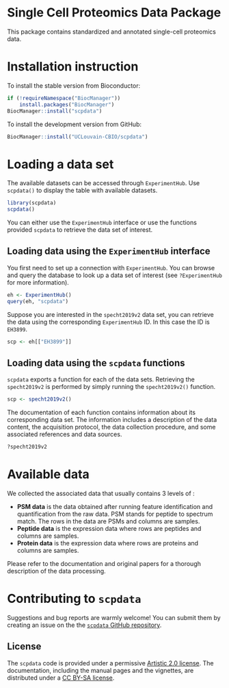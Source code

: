 
# Single Cell Proteomics Data Package

This package contains standardized and annotated single-cell proteomics data.

# Installation instruction 

To install the stable version from Bioconductor:

```r
if (!requireNamespace("BiocManager"))
	install.packages("BiocManager")
BiocManager::install("scpdata")
```

To install the development version from GitHub:

```r
BiocManager::install("UCLouvain-CBIO/scpdata")
```

# Loading a data set 

The available datasets can be accessed through `ExperimentHub`. Use 
`scpdata()` to display the table with available datasets.

```r
library(scpdata)
scpdata()
```

You can either use the `ExperimentHub` interface or use the functions
provided `scpdata` to retrieve the data set of interest. 

## Loading data using the `ExperimentHub` interface

You first need to set up a connection with `ExperimentHub`. You can 
browse and query the database to look up a data set of interest (see
`?ExperimentHub` for more information).

```r
eh <- ExperimentHub()
query(eh, "scpdata")
```

Suppose you are interested in the `specht2019v2` data set, you can 
retrieve the data using the corresponding `ExperimentHub` ID. In this
case the ID is `EH3899`.

```r
scp <- eh[["EH3899"]]
```

## Loading data using the `scpdata` functions

`scpdata` exports a function for each of the data sets. Retrieving the
`specht2019v2` is performed by simply running the `specht2019v2()` 
function. 

```r
scp <- specht2019v2()
```

The documentation of each function contains information 
about its corresponding data set. The information includes a 
description of the data content, the acquisition protocol, the data 
collection procedure, and some associated references and data sources.

```r
?specht2019v2
```

# Available data

We collected the associated data that usually contains 3 levels of :

* **PSM data** is the data obtained after running feature 
  identification and quantification from the raw data. PSM stands for 
  peptide to spectrum match. The rows in the data are PSMs and columns
  are samples.
* **Peptide data** is the expression data where rows are peptides and 
  columns are samples.
* **Protein data** is the expression data where rows are proteins and 
  columns are samples.

Please refer to the documentation and original papers for a thorough 
description of the data processing. 

# Contributing to `scpdata`

Suggestions and bug reports are warmly welcome! You can submit them 
by creating an issue on the the 
[`scpdata` GitHub repository](https://github.com/UCLouvain-CBIO/scpdata/issues).

## License

The `scpdata` code is provided under a permissive 
[Artistic 2.0 license](https://opensource.org/licenses/Artistic-2.0). 
The documentation, including the manual pages and the vignettes, are
distributed under a 
[CC BY-SA license](https://creativecommons.org/licenses/by-sa/2.0/).
